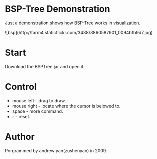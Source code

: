 BSP-Tree Demonstration
======================
Just a demonstration shows how BSP-Tree works in visualization.

<div style="margin: 0 auto;">
  ![bsp](http://farm4.staticflickr.com/3438/3860587901_0094bfb9d7.jpg)
</div>

Start
=====
Download the BSPTree.jar and open it.

Control
=======
* mouse left - drag to draw.
* mouse right - locate where the cursor is belowed to.
* space - more command.
* r - reset.

Author
======
Porgrammed by andrew yan(zushenyan) in 2009.
